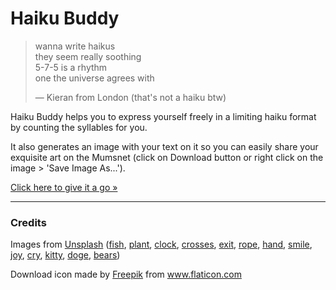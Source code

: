 # Haiku Buddy

> wanna write haikus  
> they seem really soothing  
> 5-7-5 is a rhythm  
> one the universe agrees with  
>
> ― Kieran from London (that's not a haiku btw)

Haiku Buddy helps you to express yourself freely in a limiting haiku format by counting the syllables for you.

It also generates an image with your text on it so you can easily share your exquisite art on the Mumsnet (click on Download button or right click on the image > 'Save Image As...').

[Click here to give it a go »](https://arturmroz.github.io/little-bits/haiku-buddy)
 
---

### Credits

Images from [Unsplash](https://unsplash.com) ([fish](https://unsplash.com/photos/vXid97obEy8), [plant](https://unsplash.com/photos/hDyO6rr3kqk), 
[clock](https://unsplash.com/photos/dhZtNlvNE8M),
[crosses](https://unsplash.com/photos/4xbLsi16Bw4),
[exit](https://unsplash.com/photos/Jv0TBnjzYNM),
[rope](https://unsplash.com/photos/8K6Erb8mrEc),
[hand](https://unsplash.com/photos/PC_lbSSxCZE),
[smile](https://unsplash.com/photos/qDbnNDF2jZ4),
[joy](https://unsplash.com/photos/FtZL0r4DZYk),
[cry](https://unsplash.com/photos/VIO0tyzXL4U),
[kitty](https://unsplash.com/photos/wg6tsOBbGb0),
[doge](https://unsplash.com/photos/HpVgq2BIjbw),
[bears](https://unsplash.com/photos/uB9TMm7R0So))

Download icon made by <a href="https://www.flaticon.com/authors/freepik" title="Freepik">Freepik</a> from <a href="https://www.flaticon.com/" title="Flaticon"> www.flaticon.com</a>
